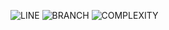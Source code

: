 ![LINE](https://img.shields.io/badge/line--coverage-79%25-yellow.svg)
![BRANCH](https://img.shields.io/badge/branch--coverage-39%25-red.svg)
![COMPLEXITY](https://img.shields.io/badge/complexity-1.94-brightgreen.svg)
